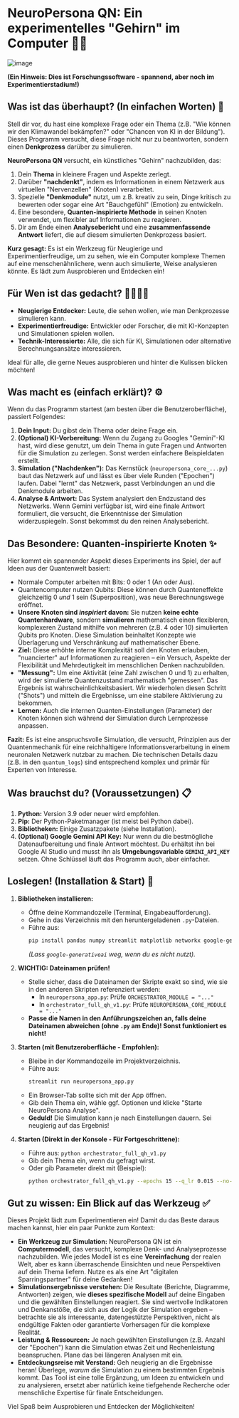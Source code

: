 # NeuroPersona QN: Ein experimentelles "Gehirn" im Computer 🧠🔬
![image](https://github.com/user-attachments/assets/b8b36e59-c54a-4733-a678-a7d50fb2c180)


**(Ein Hinweis: Dies ist Forschungssoftware - spannend, aber noch im Experimentierstadium!)**

## Was ist das überhaupt? (In einfachen Worten) 🤔

Stell dir vor, du hast eine komplexe Frage oder ein Thema (z.B. "Wie können wir den Klimawandel bekämpfen?" oder "Chancen von KI in der Bildung"). Dieses Programm versucht, diese Frage nicht nur zu beantworten, sondern einen **Denkprozess** darüber zu simulieren.

**NeuroPersona QN** versucht, ein künstliches "Gehirn" nachzubilden, das:

1.  Dein **Thema** in kleinere Fragen und Aspekte zerlegt.
2.  Darüber **"nachdenkt"**, indem es Informationen in einem Netzwerk aus virtuellen "Nervenzellen" (Knoten) verarbeitet.
3.  Spezielle **"Denkmodule"** nutzt, um z.B. kreativ zu sein, Dinge kritisch zu bewerten oder sogar eine Art "Bauchgefühl" (Emotion) zu entwickeln.
4.  Eine besondere, **Quanten-inspirierte Methode** in seinen Knoten verwendet, um flexibler auf Informationen zu reagieren.
5.  Dir am Ende einen **Analysebericht** und eine **zusammenfassende Antwort** liefert, die auf diesem simulierten Denkprozess basiert.

**Kurz gesagt:** Es ist ein Werkzeug für Neugierige und Experimentierfreudige, um zu sehen, wie ein Computer komplexe Themen auf eine menschenähnlichere, wenn auch simulierte, Weise analysieren könnte. Es lädt zum Ausprobieren und Entdecken ein!

## Für Wen ist das gedacht? 🧑‍💻👩‍🔬

*   **Neugierige Entdecker:** Leute, die sehen wollen, wie man Denkprozesse simulieren kann.
*   **Experimentierfreudige:** Entwickler oder Forscher, die mit KI-Konzepten und Simulationen spielen wollen.
*   **Technik-Interessierte:** Alle, die sich für KI, Simulationen oder alternative Berechnungsansätze interessieren.

Ideal für alle, die gerne Neues ausprobieren und hinter die Kulissen blicken möchten!

## Was macht es (einfach erklärt)? ⚙️

Wenn du das Programm startest (am besten über die Benutzeroberfläche), passiert Folgendes:

1.  **Dein Input:** Du gibst dein Thema oder deine Frage ein.
2.  **(Optional) KI-Vorbereitung:** Wenn du Zugang zu Googles "Gemini"-KI hast, wird diese genutzt, um dein Thema in gute Fragen und Antworten für die Simulation zu zerlegen. Sonst werden einfachere Beispieldaten erstellt.
3.  **Simulation ("Nachdenken"):** Das Kernstück (`neuropersona_core_...py`) baut das Netzwerk auf und lässt es über viele Runden ("Epochen") laufen. Dabei "lernt" das Netzwerk, passt Verbindungen an und die Denkmodule arbeiten.
4.  **Analyse & Antwort:** Das System analysiert den Endzustand des Netzwerks. Wenn Gemini verfügbar ist, wird eine finale Antwort formuliert, die versucht, die Erkenntnisse der Simulation widerzuspiegeln. Sonst bekommst du den reinen Analysebericht.

## Das Besondere: Quanten-inspirierte Knoten ✨

Hier kommt ein spannender Aspekt dieses Experiments ins Spiel, der auf Ideen aus der Quantenwelt basiert:

*   Normale Computer arbeiten mit Bits: 0 oder 1 (An oder Aus).
*   Quantencomputer nutzen Qubits: Diese können durch Quanteneffekte gleichzeitig 0 *und* 1 sein (Superposition), was neue Berechnungswege eröffnet.
*   **Unsere Knoten sind *inspiriert* davon:** Sie nutzen **keine echte Quantenhardware**, sondern **simulieren** mathematisch einen flexibleren, komplexeren Zustand mithilfe von mehreren (z.B. 4 oder 10) simulierten Qubits pro Knoten. Diese Simulation beinhaltet Konzepte wie Überlagerung und Verschränkung auf mathematischer Ebene.
*   **Ziel:** Diese erhöhte interne Komplexität soll den Knoten erlauben, "nuancierter" auf Informationen zu reagieren – ein Versuch, Aspekte der Flexibilität und Mehrdeutigkeit im menschlichen Denken nachzubilden.
*   **"Messung":** Um eine Aktivität (eine Zahl zwischen 0 und 1) zu erhalten, wird der simulierte Quantenzustand mathematisch "gemessen". Das Ergebnis ist wahrscheinlichkeitsbasiert. Wir wiederholen diesen Schritt ("Shots") und mitteln die Ergebnisse, um eine stabilere Aktivierung zu bekommen.
*   **Lernen:** Auch die internen Quanten-Einstellungen (Parameter) der Knoten können sich während der Simulation durch Lernprozesse anpassen.

**Fazit:** Es ist eine anspruchsvolle Simulation, die versucht, Prinzipien aus der Quantenmechanik für eine reichhaltigere Informationsverarbeitung in einem neuronalen Netzwerk nutzbar zu machen. Die technischen Details dazu (z.B. in den `quantum_logs`) sind entsprechend komplex und primär für Experten von Interesse.

## Was brauchst du? (Voraussetzungen) 📋

1.  **Python:** Version 3.9 oder neuer wird empfohlen.
2.  **Pip:** Der Python-Paketmanager (ist meist bei Python dabei).
3.  **Bibliotheken:** Einige Zusatzpakete (siehe Installation).
4.  **(Optional) Google Gemini API Key:** Nur wenn du die bestmögliche Datenaufbereitung und finale Antwort möchtest. Du erhältst ihn bei Google AI Studio und musst ihn als **Umgebungsvariable `GEMINI_API_KEY`** setzen. Ohne Schlüssel läuft das Programm auch, aber einfacher.

## Loslegen! (Installation & Start) 🚀

1.  **Bibliotheken installieren:**
    *   Öffne deine Kommandozeile (Terminal, Eingabeaufforderung).
    *   Gehe in das Verzeichnis mit den heruntergeladenen `.py`-Dateien.
    *   Führe aus:
        ```bash
        pip install pandas numpy streamlit matplotlib networkx google-generativeai tqdm
        ```
        *(Lass `google-generativeai` weg, wenn du es nicht nutzt).*

2.  **WICHTIG: Dateinamen prüfen!**
    *   Stelle sicher, dass die Dateinamen der Skripte exakt so sind, wie sie in den anderen Skripten referenziert werden:
        *   In `neuropersona_app.py`: Prüfe `ORCHESTRATOR_MODULE = "..."`
        *   In `orchestrator_full_qh_v1.py`: Prüfe `NEUROPERSONA_CORE_MODULE = "..."`
    *   **Passe die Namen in den Anführungszeichen an, falls deine Dateinamen abweichen (ohne `.py` am Ende)! Sonst funktioniert es nicht!**

3.  **Starten (mit Benutzeroberfläche - Empfohlen):**
    *   Bleibe in der Kommandozeile im Projektverzeichnis.
    *   Führe aus:
        ```bash
        streamlit run neuropersona_app.py
        ```
    *   Ein Browser-Tab sollte sich mit der App öffnen.
    *   Gib dein Thema ein, wähle ggf. Optionen und klicke "Starte NeuroPersona Analyse".
    *   **Geduld!** Die Simulation kann je nach Einstellungen dauern. Sei neugierig auf das Ergebnis!

4.  **Starten (Direkt in der Konsole - Für Fortgeschrittene):**
    *   Führe aus: `python orchestrator_full_qh_v1.py`
    *   Gib dein Thema ein, wenn du gefragt wirst.
    *   Oder gib Parameter direkt mit (Beispiel):
        ```bash
        python orchestrator_full_qh_v1.py --epochs 15 --q_lr 0.015 --no-plots --prompt "Mein Thema"
        ```

## Gut zu wissen: Ein Blick auf das Werkzeug ✅

Dieses Projekt lädt zum Experimentieren ein! Damit du das Beste daraus machen kannst, hier ein paar Punkte zum Kontext:

*   **Ein Werkzeug zur Simulation:** NeuroPersona QN ist ein **Computermodell**, das versucht, komplexe Denk- und Analyseprozesse nachzubilden. Wie jedes Modell ist es eine **Vereinfachung** der realen Welt, aber es kann überraschende Einsichten und neue Perspektiven auf dein Thema liefern. Nutze es als eine Art "digitalen Sparringspartner" für deine Gedanken!
*   **Simulationsergebnisse verstehen:** Die Resultate (Berichte, Diagramme, Antworten) zeigen, wie **dieses spezifische Modell** auf deine Eingaben und die gewählten Einstellungen reagiert. Sie sind wertvolle Indikatoren und Denkanstöße, die sich aus der Logik der Simulation ergeben – betrachte sie als interessante, datengestützte Perspektiven, nicht als endgültige Fakten oder garantierte Vorhersagen für die komplexe Realität.
*   **Leistung & Ressourcen:** Je nach gewählten Einstellungen (z.B. Anzahl der "Epochen") kann die Simulation etwas Zeit und Rechenleistung beanspruchen. Plane das bei längeren Analysen mit ein.
*   **Entdeckungsreise mit Verstand:** Geh neugierig an die Ergebnisse heran! Überlege, *warum* die Simulation zu einem bestimmten Ergebnis kommt. Das Tool ist eine tolle Ergänzung, um Ideen zu entwickeln und zu analysieren, ersetzt aber natürlich keine tiefgehende Recherche oder menschliche Expertise für finale Entscheidungen.


Viel Spaß beim Ausprobieren und Entdecken der Möglichkeiten!
